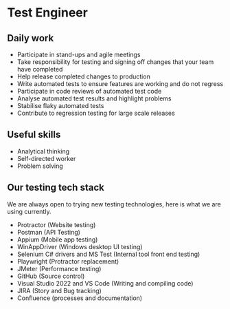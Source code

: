 # Test Engineer

## Daily work
 - Participate in stand-ups and agile meetings
 - Take responsibility for testing and signing off changes that your team have completed
 - Help release completed changes to production
 - Write automated tests to ensure features are working and do not regress
 - Participate in code reviews of automated test code
 - Analyse automated test results and highlight problems
 - Stabilise flaky automated tests
 - Contribute to regression testing for large scale releases
 
## Useful skills
 - Analytical thinking
 - Self-directed worker
 - Problem solving
 
## Our testing tech stack
We are always open to trying new testing technologies, here is what we are using currently.
 - Protractor (Website testing)
 - Postman (API Testing)
 - Appium (Mobile app testing)
 - WinAppDriver (Windows desktop UI testing)
 - Selenium C# drivers and MS Test (Internal tool front end testing)
 - Playwright (Protractor replacement)
 - JMeter (Performance testing)
 - GitHub (Source control)
 - Visual Studio 2022 and VS Code (Writing and compiling code)
 - JIRA (Story and Bug tracking)
 - Confluence (processes and documentation)
